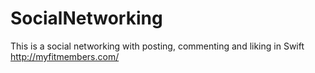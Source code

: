 # SocialNetworking
This is a social networking with posting, commenting and liking in Swift http://myfitmembers.com/
